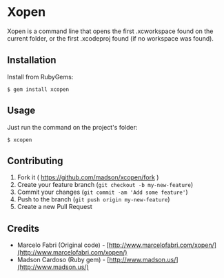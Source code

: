 # Xopen

Xopen is a command line that opens the first .xcworkspace found on the current folder, or the first .xcodeproj found (if no workspace was found).

## Installation

Install from RubyGems:

    $ gem install xcopen

## Usage

Just run the command on the project's folder:

	$ xcopen

## Contributing

1. Fork it ( https://github.com/madson/xcopen/fork )
2. Create your feature branch (`git checkout -b my-new-feature`)
3. Commit your changes (`git commit -am 'Add some feature'`)
4. Push to the branch (`git push origin my-new-feature`)
5. Create a new Pull Request

## Credits

* Marcelo Fabri (Original code) - [http://www.marcelofabri.com/xopen/](http://www.marcelofabri.com/xopen/)
* Madson Cardoso (Ruby gem) - [http://www.madson.us/](http://www.madson.us/)
